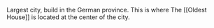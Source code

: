 Largest city, build in the German province. This is where The [[Oldest House]] is located at the center of the city.